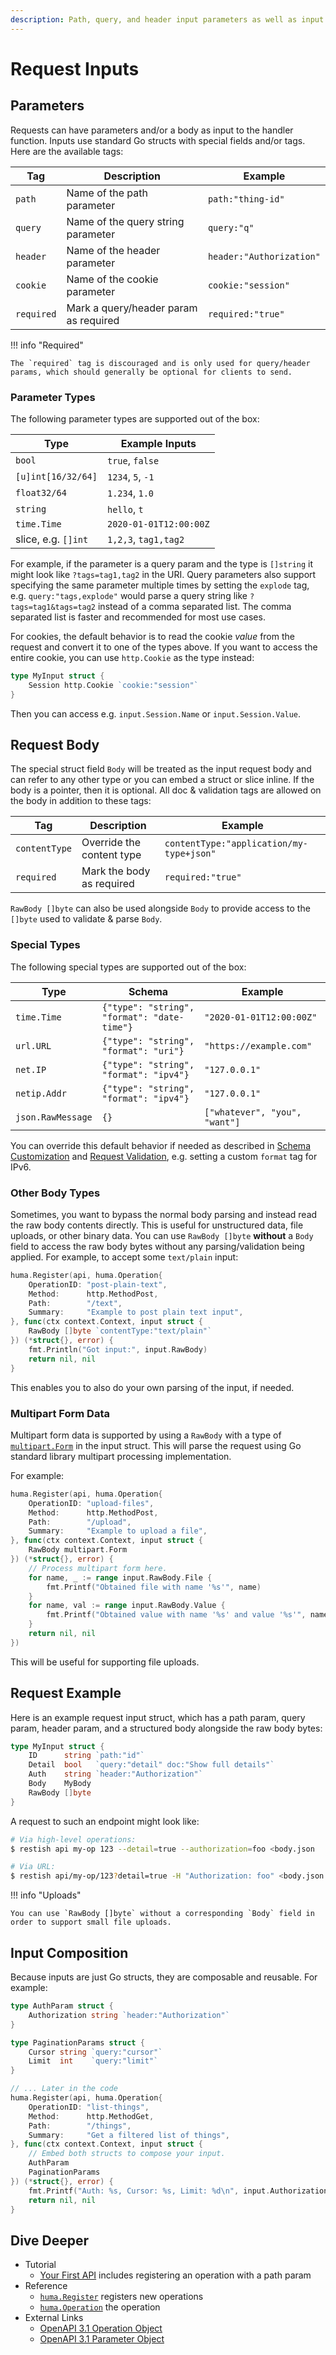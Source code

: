 ```yaml
---
description: Path, query, and header input parameters as well as input request body definitions & parsing.
---
```


# Request Inputs

## Parameters

Requests can have parameters and/or a body as input to the handler function. Inputs use standard Go structs with special fields and/or tags. Here are the available tags:

| Tag        | Description                           | Example                  |
| ---------- | ------------------------------------- | ------------------------ |
| `path`     | Name of the path parameter            | `path:"thing-id"`        |
| `query`    | Name of the query string parameter    | `query:"q"`              |
| `header`   | Name of the header parameter          | `header:"Authorization"` |
| `cookie`   | Name of the cookie parameter          | `cookie:"session"`       |
| `required` | Mark a query/header param as required | `required:"true"`        |

!!! info "Required"

    The `required` tag is discouraged and is only used for query/header params, which should generally be optional for clients to send.

### Parameter Types

The following parameter types are supported out of the box:

| Type                | Example Inputs         |
| ------------------- | ---------------------- |
| `bool`              | `true`, `false`        |
| `[u]int[16/32/64]`  | `1234`, `5`, `-1`      |
| `float32/64`        | `1.234`, `1.0`         |
| `string`            | `hello`, `t`           |
| `time.Time`         | `2020-01-01T12:00:00Z` |
| slice, e.g. `[]int` | `1,2,3`, `tag1,tag2`   |

For example, if the parameter is a query param and the type is `[]string` it might look like `?tags=tag1,tag2` in the URI. Query parameters also support specifying the same parameter multiple times by setting the `explode` tag, e.g. `query:"tags,explode"` would parse a query string like `?tags=tag1&tags=tag2` instead of a comma separated list. The comma separated list is faster and recommended for most use cases.

For cookies, the default behavior is to read the cookie _value_ from the request and convert it to one of the types above. If you want to access the entire cookie, you can use `http.Cookie` as the type instead:

```go title="code.go"
type MyInput struct {
	Session http.Cookie `cookie:"session"`
}
```

Then you can access e.g. `input.Session.Name` or `input.Session.Value`.

## Request Body

The special struct field `Body` will be treated as the input request body and can refer to any other type or you can embed a struct or slice inline. If the body is a pointer, then it is optional. All doc & validation tags are allowed on the body in addition to these tags:

| Tag           | Description               | Example                                  |
| ------------- | ------------------------- | ---------------------------------------- |
| `contentType` | Override the content type | `contentType:"application/my-type+json"` |
| `required`    | Mark the body as required | `required:"true"`                        |

`RawBody []byte` can also be used alongside `Body` to provide access to the `[]byte` used to validate & parse `Body`.

### Special Types

The following special types are supported out of the box:

| Type              | Schema                                      | Example                       |
| ----------------- | ------------------------------------------- | ----------------------------- |
| `time.Time`       | `{"type": "string", "format": "date-time"}` | `"2020-01-01T12:00:00Z"`      |
| `url.URL`         | `{"type": "string", "format": "uri"}`       | `"https://example.com"`       |
| `net.IP`          | `{"type": "string", "format": "ipv4"}`      | `"127.0.0.1"`                 |
| `netip.Addr`      | `{"type": "string", "format": "ipv4"}`      | `"127.0.0.1"`                 |
| `json.RawMessage` | `{}`                                        | `["whatever", "you", "want"]` |

You can override this default behavior if needed as described in [Schema Customization](./schema-customization.md) and [Request Validation](./request-validation.md), e.g. setting a custom `format` tag for IPv6.

### Other Body Types

Sometimes, you want to bypass the normal body parsing and instead read the raw body contents directly. This is useful for unstructured data, file uploads, or other binary data. You can use `RawBody []byte` **without** a `Body` field to access the raw body bytes without any parsing/validation being applied. For example, to accept some `text/plain` input:

```go title="code.go"
huma.Register(api, huma.Operation{
	OperationID: "post-plain-text",
	Method:      http.MethodPost,
	Path:        "/text",
	Summary:     "Example to post plain text input",
}, func(ctx context.Context, input struct {
	RawBody []byte `contentType:"text/plain"`
}) (*struct{}, error) {
	fmt.Println("Got input:", input.RawBody)
	return nil, nil
}
```

This enables you to also do your own parsing of the input, if needed.

### Multipart Form Data

Multipart form data is supported by using a `RawBody` with a type of [`multipart.Form`](https://pkg.go.dev/mime/multipart#Form) in the input struct. This will parse the request using Go standard library multipart processing implementation.

For example:

```go title="multipart.go"
huma.Register(api, huma.Operation{
	OperationID: "upload-files",
    Method:      http.MethodPost,
    Path:        "/upload",
    Summary:     "Example to upload a file",
}, func(ctx context.Context, input struct {
    RawBody multipart.Form
}) (*struct{}, error) {
    // Process multipart form here.
	for name, _ := range input.RawBody.File {
	    fmt.Printf("Obtained file with name '%s'", name)
	}
	for name, val := range input.RawBody.Value {
	    fmt.Printf("Obtained value with name '%s' and value '%s'", name, val)
	}
    return nil, nil
})
```

This will be useful for supporting file uploads.

## Request Example

Here is an example request input struct, which has a path param, query param, header param, and a structured body alongside the raw body bytes:

```go title="code.go"
type MyInput struct {
	ID      string `path:"id"`
	Detail  bool   `query:"detail" doc:"Show full details"`
	Auth    string `header:"Authorization"`
	Body    MyBody
	RawBody []byte
}
```

A request to such an endpoint might look like:

```sh title="Terminal"
# Via high-level operations:
$ restish api my-op 123 --detail=true --authorization=foo <body.json

# Via URL:
$ restish api/my-op/123?detail=true -H "Authorization: foo" <body.json
```

!!! info "Uploads"

    You can use `RawBody []byte` without a corresponding `Body` field in order to support small file uploads.

## Input Composition

Because inputs are just Go structs, they are composable and reusable. For example:

```go title="code.go"
type AuthParam struct {
	Authorization string `header:"Authorization"`
}

type PaginationParams struct {
	Cursor string `query:"cursor"`
	Limit  int    `query:"limit"`
}

// ... Later in the code
huma.Register(api, huma.Operation{
	OperationID: "list-things",
	Method:      http.MethodGet,
	Path:        "/things",
	Summary:     "Get a filtered list of things",
}, func(ctx context.Context, input struct {
	// Embed both structs to compose your input.
	AuthParam
	PaginationParams
}) (*struct{}, error) {
	fmt.Printf("Auth: %s, Cursor: %s, Limit: %d\n", input.Authorization, input.Cursor, input.Limit)
	return nil, nil
}
```

## Dive Deeper

-   Tutorial
    -   [Your First API](../tutorial/your-first-api.md) includes registering an operation with a path param
-   Reference
    -   [`huma.Register`](https://pkg.go.dev/github.com/danielgtaylor/huma/v2#Register) registers new operations
    -   [`huma.Operation`](https://pkg.go.dev/github.com/danielgtaylor/huma/v2#Operation) the operation
-   External Links
    -   [OpenAPI 3.1 Operation Object](https://spec.openapis.org/oas/v3.1.0#operation-object)
    -   [OpenAPI 3.1 Parameter Object](https://spec.openapis.org/oas/v3.1.0#parameter-object)

